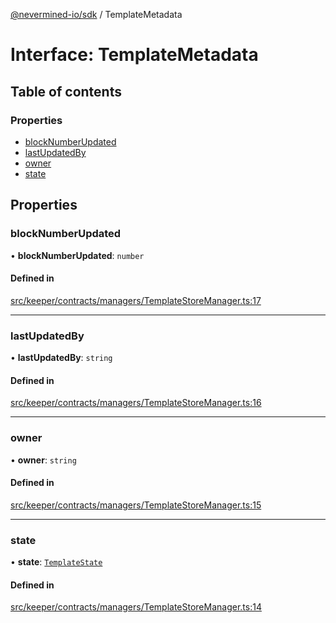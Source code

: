 [@nevermined-io/sdk](../code-reference.md) / TemplateMetadata

# Interface: TemplateMetadata

## Table of contents

### Properties

- [blockNumberUpdated](TemplateMetadata.md#blocknumberupdated)
- [lastUpdatedBy](TemplateMetadata.md#lastupdatedby)
- [owner](TemplateMetadata.md#owner)
- [state](TemplateMetadata.md#state)

## Properties

### blockNumberUpdated

• **blockNumberUpdated**: `number`

#### Defined in

[src/keeper/contracts/managers/TemplateStoreManager.ts:17](https://github.com/nevermined-io/sdk-js/blob/bb26f8ab/src/keeper/contracts/managers/TemplateStoreManager.ts#L17)

---

### lastUpdatedBy

• **lastUpdatedBy**: `string`

#### Defined in

[src/keeper/contracts/managers/TemplateStoreManager.ts:16](https://github.com/nevermined-io/sdk-js/blob/bb26f8ab/src/keeper/contracts/managers/TemplateStoreManager.ts#L16)

---

### owner

• **owner**: `string`

#### Defined in

[src/keeper/contracts/managers/TemplateStoreManager.ts:15](https://github.com/nevermined-io/sdk-js/blob/bb26f8ab/src/keeper/contracts/managers/TemplateStoreManager.ts#L15)

---

### state

• **state**: [`TemplateState`](../enums/TemplateState.md)

#### Defined in

[src/keeper/contracts/managers/TemplateStoreManager.ts:14](https://github.com/nevermined-io/sdk-js/blob/bb26f8ab/src/keeper/contracts/managers/TemplateStoreManager.ts#L14)

